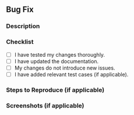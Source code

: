 ## Bug Fix

### Description

<!-- Provide a clear and concise description of the bug you're fixing. -->

### Checklist

- [ ] I have tested my changes thoroughly.
- [ ] I have updated the documentation.
- [ ] My changes do not introduce new issues.
- [ ] I have added relevant test cases (if applicable).

### Steps to Reproduce (if applicable)

<!-- Provide steps to reproduce the bug, if possible. -->

### Screenshots (if applicable)

<!-- Include screenshots or code snippets to demonstrate the bug. -->
